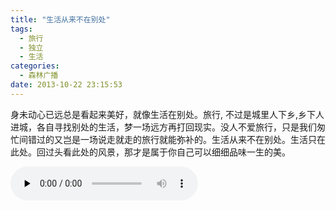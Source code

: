 ```yaml
---
title: "生活从来不在别处"
tags:
  - 旅行
  - 独立
  - 生活
categories:
  - 森林广播
date: 2013-10-22 23:15:53
---
```


身未动心已远总是看起来美好，就像生活在别处。旅行, 不过是城里人下乡,乡下人进城，各自寻找别处的生活，梦一场远方再打回现实。没人不爱旅行，只是我们匆忙间错过的又岂是一场说走就走的旅行就能弥补的。生活从来不在别处。生活只在此处。回过头看此处的风景，那才是属于你自己可以细细品味一生的美。   

<audio id="audio" controls="" preload="none">
  <source id="mp3" src="http://www.coletree.com/radio/coletree_radio_063.mp3">
</audio>